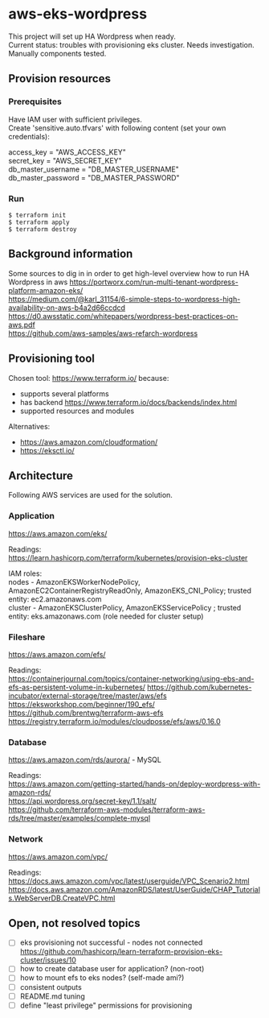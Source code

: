 # aws-eks-wordpress
This project will set up HA Wordpress when ready.  
Current status: troubles with provisioning eks cluster. Needs investigation.  
Manually components tested.  

## Provision resources
### Prerequisites
Have IAM user with sufficient privileges.  
Create 'sensitive.auto.tfvars' with following content (set your own credentials):  

access_key = "AWS_ACCESS_KEY"  
secret_key = "AWS_SECRET_KEY"  
db_master_username = "DB_MASTER_USERNAME"  
db_master_password = "DB_MASTER_PASSWORD"  

### Run
```{r}
$ terraform init  
$ terraform apply  
$ terraform destroy  
```

## Background information
Some sources to dig in in order to get high-level overview how to run HA Wordpress in aws
https://portworx.com/run-multi-tenant-wordpress-platform-amazon-eks/  
https://medium.com/@karl_31154/6-simple-steps-to-wordpress-high-availability-on-aws-b4a2d66ccdcd  
https://d0.awsstatic.com/whitepapers/wordpress-best-practices-on-aws.pdf  
https://github.com/aws-samples/aws-refarch-wordpress  

## Provisioning tool
Chosen tool: https://www.terraform.io/ because:
- supports several platforms
- has backend https://www.terraform.io/docs/backends/index.html
- supported resources and modules

Alternatives:
- https://aws.amazon.com/cloudformation/
- https://eksctl.io/

## Architecture
Following AWS services are used for the solution.

### Application
https://aws.amazon.com/eks/

Readings:  
https://learn.hashicorp.com/terraform/kubernetes/provision-eks-cluster

IAM roles:  
nodes - AmazonEKSWorkerNodePolicy, AmazonEC2ContainerRegistryReadOnly, AmazonEKS_CNI_Policy; trusted entity: ec2.amazonaws.com  
cluster - AmazonEKSClusterPolicy, AmazonEKSServicePolicy ; trusted entity: eks.amazonaws.com (role needed for cluster setup)  

### Fileshare
https://aws.amazon.com/efs/

Readings:  
https://containerjournal.com/topics/container-networking/using-ebs-and-efs-as-persistent-volume-in-kubernetes/
https://github.com/kubernetes-incubator/external-storage/tree/master/aws/efs
https://eksworkshop.com/beginner/190_efs/
https://github.com/brentwg/terraform-aws-efs
https://registry.terraform.io/modules/cloudposse/efs/aws/0.16.0

### Database
https://aws.amazon.com/rds/aurora/ - MySQL

Readings:  
https://aws.amazon.com/getting-started/hands-on/deploy-wordpress-with-amazon-rds/  
https://api.wordpress.org/secret-key/1.1/salt/  
https://github.com/terraform-aws-modules/terraform-aws-rds/tree/master/examples/complete-mysql  

### Network
https://aws.amazon.com/vpc/

Readings:  
https://docs.aws.amazon.com/vpc/latest/userguide/VPC_Scenario2.html
https://docs.aws.amazon.com/AmazonRDS/latest/UserGuide/CHAP_Tutorials.WebServerDB.CreateVPC.html

## Open, not resolved topics
- [ ] eks provisioning not successful - nodes not connected
https://github.com/hashicorp/learn-terraform-provision-eks-cluster/issues/10
- [ ] how to create database user for application? (non-root)
- [ ] how to mount efs to eks nodes? (self-made ami?)
- [ ] consistent outputs
- [ ] README.md tuning
- [ ] define "least privilege" permissions for provisioning
